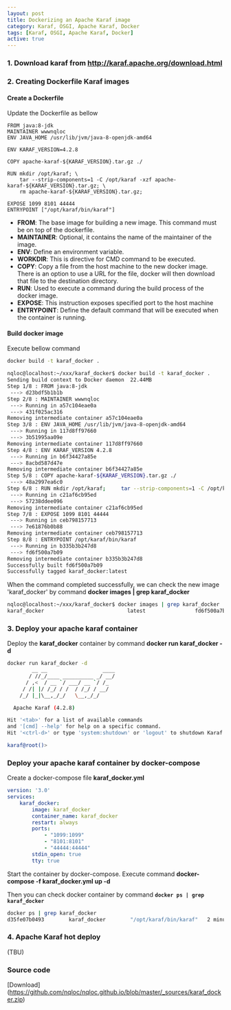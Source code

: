 ```yaml
---
layout: post
title: Dockerizing an Apache Karaf image
category: Karaf, OSGI, Apache Karaf, Docker
tags: [Karaf, OSGI, Apache Karaf, Docker]
active: true
---
```



### 1. Download karaf from <http://karaf.apache.org/download.html>

### 2. Creating Dockerfile Karaf images

#### Create a Dockerfile

Update the Dockerfile as bellow

```
FROM java:8-jdk
MAINTAINER wwwnqloc
ENV JAVA_HOME /usr/lib/jvm/java-8-openjdk-amd64

ENV KARAF_VERSION=4.2.8

COPY apache-karaf-${KARAF_VERSION}.tar.gz ./

RUN mkdir /opt/karaf; \
    tar --strip-components=1 -C /opt/karaf -xzf apache-karaf-${KARAF_VERSION}.tar.gz; \
    rm apache-karaf-${KARAF_VERSION}.tar.gz;

EXPOSE 1099 8101 44444
ENTRYPOINT ["/opt/karaf/bin/karaf"]
```
* **FROM**: The base image for building a new image. This command must be on top of the dockerfile.
* **MAINTAINER**: Optional, it contains the name of the maintainer of the image.
* **ENV**: Define an environment variable.
* **WORKDIR**: This is directive for CMD command to be executed.
* **COPY**: Copy a file from the host machine to the new docker image. There is an option to use a URL for the file, docker will then download that file to the destination directory.
* **RUN**: Used to execute a command during the build process of the docker image.
* **EXPOSE**: This instruction exposes specified port to the host machine
* **ENTRYPOINT**: Define the default command that will be executed when the container is running.

#### Build docker image

Execute bellow command

```sh
docker build -t karaf_docker .
```

```sh
nqloc@localhost:~/xxx/karaf_docker$ docker build -t karaf_docker .
Sending build context to Docker daemon  22.44MB
Step 1/8 : FROM java:8-jdk
 ---> d23bdf5b1b1b
Step 2/8 : MAINTAINER wwwnqloc
 ---> Running in a57c104eae0a
 ---> 431f025ac316
Removing intermediate container a57c104eae0a
Step 3/8 : ENV JAVA_HOME /usr/lib/jvm/java-8-openjdk-amd64
 ---> Running in 117d8ff97660
 ---> 3b51995aa09e
Removing intermediate container 117d8ff97660
Step 4/8 : ENV KARAF_VERSION 4.2.8
 ---> Running in b6f34427a85e
 ---> 8acbd587d47e
Removing intermediate container b6f34427a85e
Step 5/8 : COPY apache-karaf-${KARAF_VERSION}.tar.gz ./
 ---> 48a2997ea6c0
Step 6/8 : RUN mkdir /opt/karaf;     tar --strip-components=1 -C /opt/karaf -xzf apache-karaf-${KARAF_VERSION}.tar.gz;     rm apache-karaf-${KARAF_VERSION}.tar.gz;
 ---> Running in c21af6cb95ed
 ---> 57238ddee096
Removing intermediate container c21af6cb95ed
Step 7/8 : EXPOSE 1099 8101 44444
 ---> Running in ceb798157713
 ---> 7e61876b0b88
Removing intermediate container ceb798157713
Step 8/8 : ENTRYPOINT /opt/karaf/bin/karaf
 ---> Running in b335b3b247d8
 ---> fd6f500a7b09
Removing intermediate container b335b3b247d8
Successfully built fd6f500a7b09
Successfully tagged karaf_docker:latest
```

When the command completed successfully, we can check the new image 'karaf_docker' by command **docker images | grep karaf_docker**

```sh
nqloc@localhost:~/xxx/karaf_docker$ docker images | grep karaf_docker
karaf_docker                           latest                fd6f500a7b09        2 minutes ago       692MB
```

### 3. Deploy your apache karaf container

Deploy the **karaf_docker** container by command **docker run karaf_docker -d**

```sh
docker run karaf_docker -d
        __ __                  ____      
       / //_/____ __________ _/ __/      
      / ,<  / __ `/ ___/ __ `/ /_        
     / /| |/ /_/ / /  / /_/ / __/        
    /_/ |_|\__,_/_/   \__,_/_/         

  Apache Karaf (4.2.8)

Hit '<tab>' for a list of available commands
and '[cmd] --help' for help on a specific command.
Hit '<ctrl-d>' or type 'system:shutdown' or 'logout' to shutdown Karaf.

karaf@root()> 
```

### Deploy your apache karaf container by docker-compose

Create a docker-compose file **karaf_docker.yml**

```yml
version: '3.0'
services:
    karaf_docker:
        image: karaf_docker
        container_name: karaf_docker
        restart: always
        ports:
            - "1099:1099"
            - "8101:8101"
            - "44444:44444"
        stdin_open: true
        tty: true
```

Start the container by docker-compose. Execute command **docker-compose -f karaf_docker.yml up -d**

Then you can check docker container by command **`docker ps | grep karaf_docker`**

```sh
docker ps | grep karaf_docker
d35fe07b0493        karaf_docker        "/opt/karaf/bin/karaf"   2 minutes ago       Up 2 minutes        0.0.0.0:1099->1099/tcp, 0.0.0.0:8101->8101/tcp, 0.0.0.0:44444->44444/tcp   karaf_docker
```

### 4. Apache Karaf hot deploy

(TBU)

### Source code

[Download] (https://github.com/nqloc/nqloc.github.io/blob/master/_sources/karaf_docker.zip)

